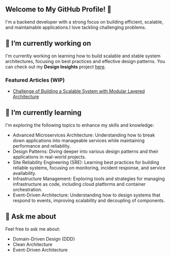 ## Welcome to My GitHub Profile! 👋

I'm a backend developer with a strong focus on building efficient, scalable, and maintainable applications.I love tackling challenging problems.

## 🔭 I’m currently working on
I'm currently working on learning how to build scalable and stable system architectures, focusing on best practices and effective design patterns. You can check out my **Design Insights** project [here](https://github.com/yingfeidai/design-insights).

### Featured Articles (WIP)
- [Challenge of Building a Scalable System with Modular Layered Architecture](https://github.com/yingfeidai/design-insights/blob/main/scalable-modular-architecture/README.md)

## 🌱 I’m currently learning
I'm exploring the following topics to enhance my skills and knowledge:

- Advanced Microservices Architecture: Understanding how to break down applications into manageable services while maintaining performance and reliability.
- Design Patterns: Diving deeper into various design patterns and their applications in real-world projects.
- Site Reliability Engineering (SRE): Learning best practices for building reliable systems, focusing on monitoring, incident response, and service availability.
- Infrastructure Management: Exploring tools and strategies for managing infrastructure as code, including cloud platforms and container orchestration.
- Event-Driven Architecture: Understanding how to design systems that respond to events, improving scalability and decoupling of components.

## 💬 Ask me about
Feel free to ask me about:
- Domain-Driven Design (DDD)
- Clean Architecture
- Event-Driven Architecture

<!--
**yingfeidai/yingfeidai** is a ✨ _special_ ✨ repository because its `README.md` (this file) appears on your GitHub profile.

Here are some ideas to get you started:

- 🔭 I’m currently working on ...
- 🌱 I’m currently learning ...
- 👯 I’m looking to collaborate on ...
- 🤔 I’m looking for help with ...
- 💬 Ask me about ...
- 📫 How to reach me: ...
- 😄 Pronouns: ...
- ⚡ Fun fact: ...
-->
